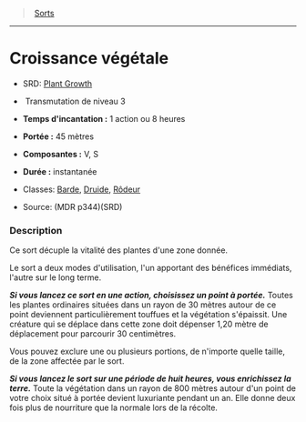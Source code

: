 ﻿> [Sorts](hd_spells.md)

---

# Croissance végétale

- SRD: [Plant Growth](srd_spells_plant_growth.md)

-  Transmutation de niveau 3

- **Temps d'incantation :** 1 action ou 8 heures

- **Portée :** 45 mètres

- **Composantes :** V, S</Components-->

- **Durée :** instantanée

- Classes: [Barde](hd_bard.md), [Druide](hd_druid.md), [Rôdeur](hd_ranger.md)

- Source: (MDR p344)(SRD)

### Description

Ce sort décuple la vitalité des plantes d'une zone donnée.

Le sort a deux modes d'utilisation, l'un apportant des bénéfices immédiats, l'autre sur le long terme.

**_Si vous lancez ce sort en une action, choisissez un point à portée._** Toutes les plantes ordinaires situées dans un rayon de 30 mètres autour de ce point deviennent particulièrement touffues et la végétation s'épaissit. Une créature qui se déplace dans cette zone doit dépenser 1,20 mètre de déplacement pour parcourir 30 centimètres.

Vous pouvez exclure une ou plusieurs portions, de n'importe quelle taille, de la zone affectée par le sort.

**_Si vous lancez le sort sur une période de huit heures, vous enrichissez la terre._** Toute la végétation dans un rayon de 800 mètres autour d'un point de votre choix situé à portée devient luxuriante pendant un an. Elle donne deux fois plus de nourriture que la normale lors de la récolte.

